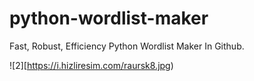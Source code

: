 # python-wordlist-maker
Fast, Robust, Efficiency Python Wordlist Maker In Github.


![2][https://i.hizliresim.com/raursk8.jpg)
